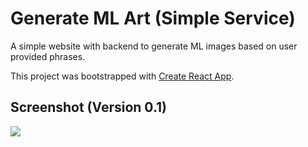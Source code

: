 # Generate ML Art (Simple Service)

A simple website with backend to generate ML images based on user provided phrases. 

This project was bootstrapped with [Create React App](https://github.com/facebook/create-react-app).

## Screenshot (Version 0.1)
![](https://github.com/Tom-xyz/MLArtService/raw/main/src/resources/screenshot.png)